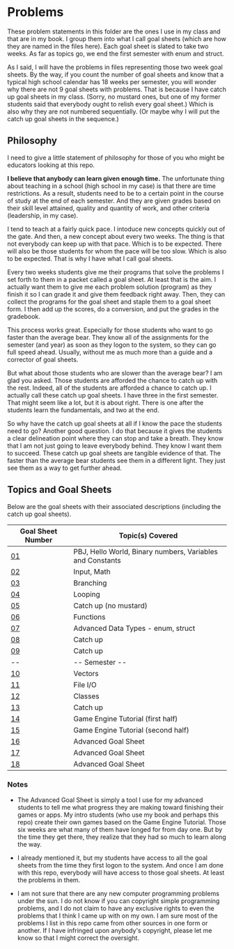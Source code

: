 # Problems
These problem statements in this folder are the ones I use in my class and that are in my book.  I group them into what I call goal sheets (which are how they are named in the files here).  Each goal sheet is slated to take two weeks.  As far as topics go, we end the first semester with enum and struct.

As I said, I will have the problems in files representing those two week goal sheets.  By the way, if you count the number of goal sheets and know that a typical high school calendar has 18 weeks per semester, you will wonder why there are not 9 goal sheets with problems.  That is because I have catch up goal sheets in my class.  (Sorry, no mustard ones, but one of my former students said that everybody ought to relish every goal sheet.)  Which is also why they are not numbered sequentially.  (Or maybe why I will put the catch up goal sheets in the sequence.)

## Philosophy
I need to give a little statement of philosophy for those of you who might be educators looking at this repo.

**I believe that anybody can learn given enough time.**  The unfortunate thing about teaching in a school (high school in my case) is that there are time restrictions.  As a result, students need to be to a certain point in the course of study at the end of each semester.  And they are given grades based on their skill level attained, quality and quantity of work, and other criteria (leadership, in my case).

I tend to teach at a fairly quick pace.  I intoduce new concepts quickly out of the gate.  And then, a new concept about every two weeks.  The thing is that not everybody can keep up with that pace.  Which is to be expected.  There will also be those students for whom the pace will be too slow.  Which is also to be expected.  That is why I have what I call goal sheets.

Every two weeks students give me their programs that solve the problems I set forth to them in a packet called a goal sheet.  At least that is the aim.  I actually want them to give me each problem solution (program) as they finish it so I can grade it and give them feedback right away.  Then, they can collect the programs for the goal sheet and staple them to a goal sheet form.  I then add up the scores, do a conversion, and put the grades in the gradebook.

This process works great.  Especially for those students who want to go faster than the average bear.  They know all of the assignments for the semester (and year) as soon as they logon to the system, so they can go full speed ahead.  Usually, without me as much more than a guide and a corrector of goal sheets.

But what about those students who are slower than the average bear?  I am glad you asked.  Those students are afforded the chance to catch up with the rest.  Indeed, all of the students are afforded a chance to catch up.  I actually call these catch up goal sheets.  I have three in the first semester.  That might seem like a lot, but it is about right.  There is one after the students learn the fundamentals, and two at the end.

So why have the catch up goal sheets at all if I know the pace the students need to go?  Another good question.  I do that because it gives the students a clear delineation point where they can stop and take a breath.  They know that I am not just going to leave everybody behind.  They know I want them to succeed.  These catch up goal sheets are tangible evidence of that.  The faster than the average bear students see them in a different light.  They just see them as a way to get further ahead.

## Topics and Goal Sheets
Below are the goal sheets with their associated descriptions (including the catch up goal sheets).

Goal Sheet Number | Topic(s) Covered
----------------- | ----------------
[01](https://github.com/MichaelTMiyoshi/CPPwithMiyoshi/blob/master/Problems/GoalSheet01.md) | PBJ, Hello World, Binary numbers, Variables and Constants
[02](https://github.com/MichaelTMiyoshi/CPPwithMiyoshi/blob/master/Problems/GoalSheet02.md) | Input, Math
[03](https://github.com/MichaelTMiyoshi/CPPwithMiyoshi/blob/master/Problems/GoalSheet03.md) | Branching
[04](https://github.com/MichaelTMiyoshi/CPPwithMiyoshi/blob/master/Problems/GoalSheet04.md) | Looping
[05](https://github.com/MichaelTMiyoshi/CPPwithMiyoshi/blob/master/Problems/GoalSheet05.md) | Catch up (no mustard)
[06](https://github.com/MichaelTMiyoshi/CPPwithMiyoshi/blob/master/Problems/GoalSheet06.md) | Functions
[07](https://github.com/MichaelTMiyoshi/CPPwithMiyoshi/blob/master/Problems/GoalSheet07.md) | Advanced Data Types - enum, struct
[08](https://github.com/MichaelTMiyoshi/CPPwithMiyoshi/blob/master/Problems/GoalSheet05.md) | Catch up
[09](https://github.com/MichaelTMiyoshi/CPPwithMiyoshi/blob/master/Problems/GoalSheet05.md) | Catch up
-- | -- Semester --
[10](https://github.com/MichaelTMiyoshi/CPPwithMiyoshi/blob/master/Problems/GoalSheet10.md) | Vectors
[11](https://github.com/MichaelTMiyoshi/CPPwithMiyoshi/blob/master/Problems/GoalSheet11.md) | File I/O
[12](https://github.com/MichaelTMiyoshi/CPPwithMiyoshi/blob/master/Problems/GoalSheet12.md) | Classes
[13](https://github.com/MichaelTMiyoshi/CPPwithMiyoshi/blob/master/Problems/GoalSheet05.md) | Catch up
[14](https://github.com/MichaelTMiyoshi/CPPwithMiyoshi/blob/master/Problems/GoalSheet14.md) | Game Engine Tutorial (first half)
[15](https://github.com/MichaelTMiyoshi/CPPwithMiyoshi/blob/master/Problems/GoalSheet15.md) | Game Engine Tutorial (second half)
[16](https://github.com/MichaelTMiyoshi/CPPwithMiyoshi/blob/master/Problems/GoalSheet16.md) | Advanced Goal Sheet
[17](https://github.com/MichaelTMiyoshi/CPPwithMiyoshi/blob/master/Problems/GoalSheet16.md) | Advanced Goal Sheet
[18](https://github.com/MichaelTMiyoshi/CPPwithMiyoshi/blob/master/Problems/GoalSheet16.md) | Advanced Goal Sheet

### Notes
* The Advanced Goal Sheet is simply a tool I use for my advanced students to tell me what progress they are making toward finishing their games or apps.  My intro students (who use my book and perhaps this repo) create their own games based on the Game Engine Tutorial.  Those six weeks are what many of them have longed for from day one.  But by the time they get there, they realize that they had so much to learn along the way.

* I already mentioned it, but my students have access to all the goal sheets from the time they first logon to the system.  And once I am done with this repo, everybody will have access to those goal sheets.  At least the problems in them.

* I am not sure that there are any new computer programming problems under the sun.  I do not know if you can copyright simple programming problems, and I do not claim to have any exclusive rights to even the problems that I think I came up with on my own.  I am sure most of the problems I list in this repo came from other sources in one form or another.  If I have infringed upon anybody's copyright, please let me know so that I might correct the oversight.
